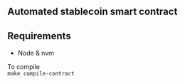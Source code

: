 Automated stablecoin smart contract
-------------------------------

## Requirements

* Node & nvm

To compile  
`make compile-contract`